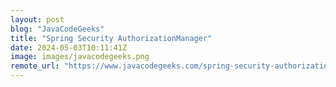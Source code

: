```yaml
---
layout: post
blog: "JavaCodeGeeks"
title: "Spring Security AuthorizationManager"
date: 2024-05-03T10:11:41Z
image: images/javacodegeeks.png
remote_url: "https://www.javacodegeeks.com/spring-security-authorizationmanager.html"
---
```

